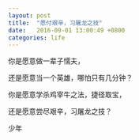 ```yaml
---
layout: post
title:  "愿付艰辛，习屠龙之技"
date:   2016-09-01 13:00:49 +0800
categories: life
---
```


你是愿意做一辈子懦夫，

还是愿意当一个英雄，哪怕只有几分钟？

你是愿意学杀鸡宰牛之法，捷径取宝，

还是愿意尝尽艰辛，习屠龙之技？

少年